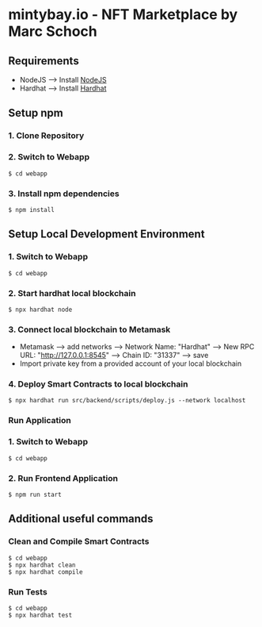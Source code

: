 # mintybay.io - NFT Marketplace by Marc Schoch

## Requirements
- NodeJS --> Install [NodeJS](https://nodejs.org/en/)
- Hardhat --> Install [Hardhat](https://hardhat.org/)

## Setup npm
### 1. Clone Repository
### 2. Switch to Webapp
`$ cd webapp`
### 3. Install npm dependencies
`$ npm install`

## Setup Local Development Environment
### 1. Switch to Webapp
`$ cd webapp`
### 2. Start hardhat local blockchain
`$ npx hardhat node`
### 3. Connect local blockchain to Metamask
- Metamask --> add networks --> Network Name: "Hardhat" --> New RPC URL: "http://127.0.0.1:8545" --> Chain ID: "31337" --> save
- Import private key from a provided account of your local blockchain
### 4. Deploy Smart Contracts to local blockchain
`$ npx hardhat run src/backend/scripts/deploy.js --network localhost`

### Run Application
### 1. Switch to Webapp
`$ cd webapp`
### 2. Run Frontend Application
`$ npm run start`

## Additional useful commands
### Clean and Compile Smart Contracts
```
$ cd webapp
$ npx hardhat clean
$ npx hardhat compile
```
### Run Tests
```
$ cd webapp
$ npx hardhat test
```







